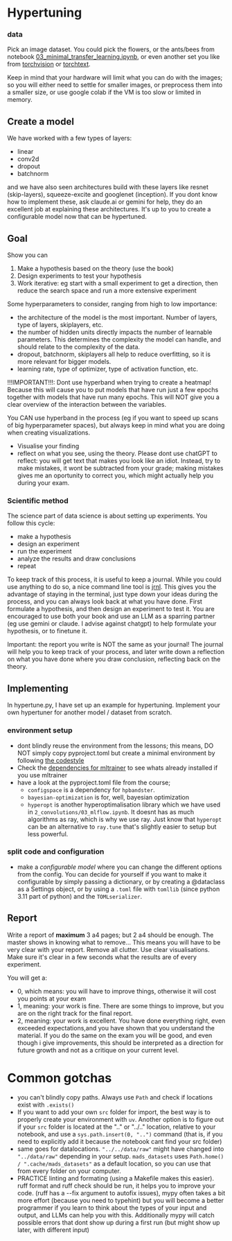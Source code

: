 # Hypertuning
### data
Pick an image dataset.
You could pick the flowers, or the ants/bees from notebook [03_minimal_transfer_learning.ipynb](03_minimal_transfer_learning.ipynb), or even another set you like from [torchvision](https://pytorch.org/vision/0.8/datasets.html) or [torchtext](https://pytorch.org/text/stable/datasets.html#imdb).

Keep in mind that your hardware will limit what you can do with the images; so you will either need to settle for smaller images, or preprocess them into a smaller size, or use google colab if the VM is too slow or limited in memory.

## Create a model
We have worked with a few types of layers:
- linear
- conv2d
- dropout
- batchnorm

and we have also seen architectures build with these layers like resnet (skip-layers), squeeze-excite and googlenet (inception). If you dont know how to implement these, ask claude.ai or gemini for help, they do an excellent job at explaining these architectures.
It's up to you to create a configurable model now that can be hypertuned.

## Goal

Show you can
1. Make a hypothesis based on the theory (use the book)
1. Design experiments to test your hypothesis
1. Work iterative: eg start with a small experiment to get a direction, then reduce the search space and run a more extensive experiment

Some hyperparameters to consider, ranging from high to low importance:
- the architecture of the model is the most important. Number of layers, type of layers, skiplayers, etc.
- the number of hidden units directly impacts the number of learnable parameters. This determines the complexity the model can handle, and should relate to the complexity of the data.
- dropout, batchnorm, skiplayers all help to reduce overfitting, so it is more relevant for bigger models.
- learning rate, type of optimizer, type of activation function, etc.

!!!IMPORTANT!!!:
Dont use hyperband when trying to create a heatmap! Because this will cause you to put models that have run just a few epochs together with models that have run many epochs. This will NOT give you a clear overview of the interaction between the variables.

You CAN use hyperband in the process (eg if you want to speed up scans of big hyperparameter spaces), but always keep in mind what you are doing when creating visualizations.

- Visualise your finding
- reflect on what you see, using the theory. Please dont use chatGPT to reflect: you will get text that makes you look like an idiot. Instead, try to make mistakes, it wont be subtracted from your grade; making mistakes gives me an oportunity to correct you, which might actually help you during your exam.

### Scientific method
The science part of data science is about setting up experiments. You follow this cycle:
- make a hypothesis
- design an experiment
- run the experiment
- analyze the results and draw conclusions
- repeat

To keep track of this process, it is useful to keep a journal. While you could use anything to do so, a nice command line tool is [jrnl](https://jrnl.sh/en/stable/). This gives you the advantage of staying in the terminal, just type down your ideas during the process, and you can always look back at what you have done.
First formulate a hypothesis, and then design an experiment to test it. You are encouraged to use both your book and use an LLM as a sparring partner (eg use gemini or claude. I advise against chatgpt) to help formulate your hypothesis, or to finetune it.

Important: the report you write is NOT the same as your journal! The journal will help you to keep track of your process, and later write down a reflection on what you have done where you draw conclusion, reflecting back on the theory.


## Implementing
In hypertune.py, I have set up an example for hypertuning.
Implement your own hypertuner for another model / dataset from scratch.

### environment setup
- dont blindly reuse the environment from the lessons; this means, DO NOT simply copy pyproject.toml but create a minimal environment by following [the codestyle](https://github.com/raoulg/codestyle/blob/main/docs/make_a_module.md)
- Check the [dependencies for mltrainer](https://github.com/raoulg/mltrainer/blob/main/pyproject.toml) to see whats already installed if you use mltrainer
- have a look at the pyproject.toml file from the course;
    - `configspace` is a dependency for `hpbandster`.
    - `bayesian-optimization` is for, well, bayesian optimization
    - `hyperopt` is another hyperoptimalisation library which we have used in `2_convolutions/03_mlflow.ipynb`. It doesnt has as much algorithms as ray, which is why we use ray. Just know that `hyperopt` can be an alternative to `ray.tune` that's slightly easier to setup but less powerful.

### split code and configuration
- make a *configurable model* where you can change the different options from the config. You can decide for yourself if you want to make it configurable by simply passing a dictionary, or by creating a @dataclass as a Settings object, or by using a `.toml` file with `tomllib` (since python 3.11 part of python) and the `TOMLserializer`.

## Report
Write a report of **maximum** 3 a4 pages; but 2 a4 should be enough. The master shows in knowing what to remove...
This means you will have to be very clear with your report. Remove all clutter. Use clear visualisations. Make sure it's clear in a few seconds what the results are of every experiment.

You will get a:
- 0, which means: you will have to improve things, otherwise it will cost you points at your exam
- 1, meaning: your work is fine. There are some things to improve, but you are on the right track for the final report.
- 2, meaning: your work is excellent. You have done everything right, even exceeded expectations,and you have shown that you understand the material. If you do the same on the exam you will be good, and even though i give improvements, this should be interpreted as a direction for future growth and not as a critique on your current level.

# Common gotchas
- you can't blindly copy paths. Always use `Path` and check if locations exist with `.exists()`
- If you want to add your own `src` folder for import, the best way is to properly create your environment with `uv`. Another option is to figure out if your `src` folder is located at the ".." or "../.." location, relative to your notebook, and use a `sys.path.insert(0, "..")` command (that is, if you need to explicitly add it because the notebook cant find your src folder)
- same goes for datalocations. `"../../data/raw"` might have changed into `"../data/raw"` depending in your setup. `mads_datasets` uses `Path.home() / ".cache/mads_datasets"` as a default location, so you can use that from every folder on your computer.
- PRACTICE linting and formating (using a Makefile makes this easier). ruff format and ruff check should be run, it helps you to improve your code. (ruff has a --fix argument to autofix issues), mypy often takes a bit more effort (because you need to typehint) but you will become a better programmer if you learn to think about the types of your input and output, and LLMs can help you with this. Additionally mypy will catch possible errors that dont show up during a first run (but might show up later, with different input)
